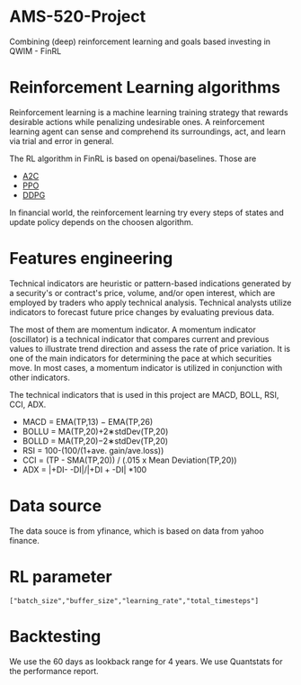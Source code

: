 # AMS-520-Project
Combining (deep) reinforcement learning and goals based investing in QWIM - FinRL

# Reinforcement Learning algorithms
Reinforcement learning is a machine learning training strategy that rewards desirable actions while penalizing undesirable ones. A reinforcement learning agent can sense and comprehend its surroundings, act, and learn via trial and error in general.

The RL algorithm in FinRL is based on openai/baselines. Those are
 - [A2C](https://github.com/openai/baselines/tree/master/baselines/a2c)
 - [PPO](https://github.com/openai/baselines/tree/master/baselines/ppo2)
 - [DDPG](https://github.com/openai/baselines/tree/master/baselines/ddpg)

In financial world, the reinforcement learning try every steps of states and update policy depends on the choosen algorithm. 

# Features engineering
Technical indicators are heuristic or pattern-based indications generated by a security's or contract's price, volume, and/or open interest, which are employed by traders who apply technical analysis. Technical analysts utilize indicators to forecast future price changes by evaluating previous data.

The most of them are momentum indicator. A momentum indicator (oscillator) is a technical indicator that compares current and previous values to illustrate trend direction and assess the rate of price variation. It is one of the main indicators for determining the pace at which securities move. In most cases, a momentum indicator is utilized in conjunction with other indicators.

The technical indicators that is used in this project are MACD, BOLL, RSI, CCI, ADX. 
- MACD = EMA(TP,13) − EMA(TP,26)
- BOLLU = MA(TP,20)+2∗stdDev(TP,20)
- BOLLD = MA(TP,20)−2∗stdDev(TP,20)
- RSI = 100-(100/(1+ave. gain/ave.loss))
- CCI = (TP - SMA(TP,20)) / (.015 x Mean Deviation(TP,20))
- ADX = |+DI- -DI|/|+DI + -DI| *100

# Data source
The data souce is from yfinance, which is based on data from yahoo finance.

# RL parameter
	["batch_size","buffer_size","learning_rate","total_timesteps"]

# Backtesting
We use the 60 days as lookback range for 4 years. We use Quantstats for the performance report.
